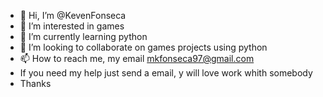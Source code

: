 - 👋 Hi, I’m @KevenFonseca
- 👀 I’m interested in games
- 🌱 I’m currently learning python
- 💞️ I’m looking to collaborate on games projects using python
- 📫 How to reach me, my email mkfonseca97@gmail.com
- If you need my help just send a email, y will love work whith somebody
- Thanks

<!---
KevenFonseca/KevenFonseca is a ✨ special ✨ repository because its `README.md` (this file) appears on your GitHub profile.
You can click the Preview link to take a look at your changes.
--->
